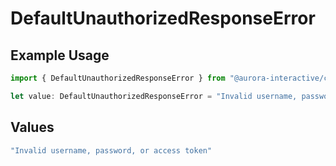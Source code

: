 # DefaultUnauthorizedResponseError

## Example Usage

```typescript
import { DefaultUnauthorizedResponseError } from "@aurora-interactive/chatbot-api-sdk/models/components";

let value: DefaultUnauthorizedResponseError = "Invalid username, password, or access token";
```

## Values

```typescript
"Invalid username, password, or access token"
```